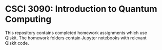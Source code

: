 # CSCI 3090: Introduction to Quantum Computing

This repository contains completed homework assignments which use Qiskit. The homework folders contain Jupyter notebooks with relevant Qiskit code.

